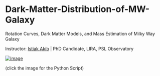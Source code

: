 # Dark-Matter-Distribution-of-MW-Galaxy
Rotation Curves, Dark Matter Models, and Mass Estimation of Milky Way Galaxy

Instructor: [Istiak Akib](https://i-akib.github.io/) | PhD Candidate, LIRA, PSL Observatory

[![image](https://github.com/user-attachments/assets/105fb7bc-3826-484f-87f9-61c5b97c1df2)](https://github.com/mdfardinxyz/Dark-Matter-Distribution-of-MW-Galaxy/blob/main/Dark%20Matter%20Dist.ipynb)

(click the image for the Python Script)
